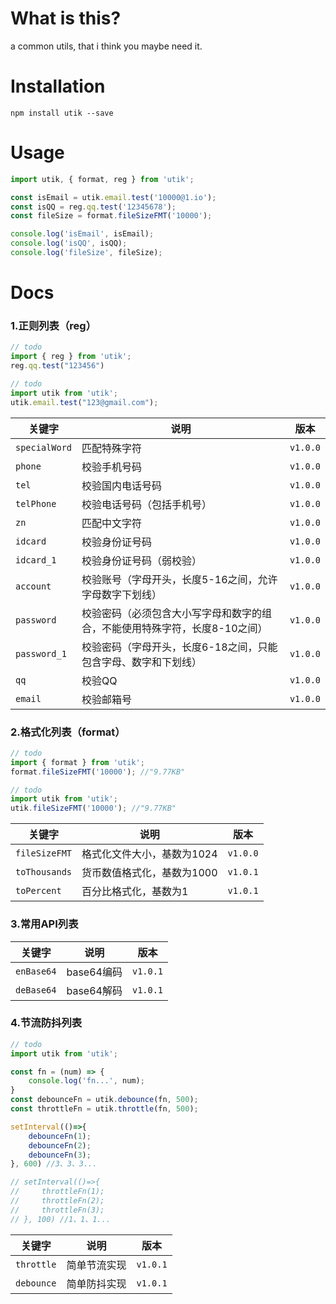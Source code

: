 # What is this?

a common utils, that i think you maybe need it.

# Installation

`npm install utik --save`

# Usage

```javascript
import utik, { format, reg } from 'utik';

const isEmail = utik.email.test('10000@1.io');
const isQQ = reg.qq.test('12345678');
const fileSize = format.fileSizeFMT('10000');

console.log('isEmail', isEmail);
console.log('isQQ', isQQ);
console.log('fileSize', fileSize);

```

# Docs

### 1.正则列表（reg）

````js
// todo
import { reg } from 'utik';
reg.qq.test("123456")

// todo
import utik from 'utik';
utik.email.test("123@gmail.com");
````

| 关键字        | 说明                                                         | 版本     |
| ------------- | ------------------------------------------------------------ | -------- |
| `specialWord` | 匹配特殊字符                                                 | `v1.0.0` |
| `phone`       | 校验手机号码                                                 | `v1.0.0` |
| `tel`         | 校验国内电话号码                                             | `v1.0.0` |
| `telPhone`    | 校验电话号码（包括手机号）                                   | `v1.0.0` |
| `zn`          | 匹配中文字符                                                 | `v1.0.0` |
| `idcard`      | 校验身份证号码                                               | `v1.0.0` |
| `idcard_1`    | 校验身份证号码（弱校验）                                     | `v1.0.0` |
| `account`     | 校验账号（字母开头，长度5-16之间，允许字母数字下划线）       | `v1.0.0` |
| `password`    | 校验密码（必须包含大小写字母和数字的组合，不能使用特殊字符，长度8-10之间） | `v1.0.0` |
| `password_1`  | 校验密码（字母开头，长度6-18之间，只能包含字母、数字和下划线） | `v1.0.0` |
| `qq`          | 校验QQ                                                       | `v1.0.0` |
| `email`       | 校验邮箱号                                                   | `v1.0.0` |

### 2.格式化列表（format）

```js
// todo
import { format } from 'utik';
format.fileSizeFMT('10000'); //"9.77KB"

// todo
import utik from 'utik';
utik.fileSizeFMT('10000'); //"9.77KB"
```



| 关键字        | 说明                       | 版本     |
| ------------- | -------------------------- | -------- |
| `fileSizeFMT` | 格式化文件大小，基数为1024 | `v1.0.0` |
| `toThousands` | 货币数值格式化，基数为1000 | `v1.0.1` |
| `toPercent` | 百分比格式化，基数为1 | `v1.0.1` |

### 3.常用API列表

| 关键字     | 说明         | 版本     |
| ---------- | ------------ | -------- |
| `enBase64` | base64编码 | `v1.0.1` |
| `deBase64` | base64解码 | `v1.0.1` |

### 4.节流防抖列表

```js
// todo
import utik from 'utik';

const fn = (num) => {
    console.log('fn...', num);
}
const debounceFn = utik.debounce(fn, 500);
const throttleFn = utik.throttle(fn, 500);

setInterval(()=>{
    debounceFn(1);
    debounceFn(2);
    debounceFn(3);
}, 600) //3、3、3...

// setInterval(()=>{
//     throttleFn(1);
//     throttleFn(2);
//     throttleFn(3);
// }, 100) //1、1、1...
```



| 关键字     | 说明         | 版本     |
| ---------- | ------------ | -------- |
| `throttle` | 简单节流实现 | `v1.0.1` |
| `debounce` | 简单防抖实现 | `v1.0.1` |
